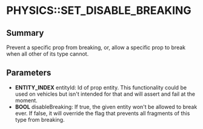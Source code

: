 # PHYSICS::SET_DISABLE_BREAKING

## Summary
Prevent a specific prop from breaking, or, allow a specific prop to break when all other of its type cannot.

## Parameters
* **ENTITY_INDEX** entityId:
Id of prop entity.
This functionality could be used on vehicles but isn't intended for that and will assert and fail at the moment.
* **BOOL** disableBreaking:
If true, the given entity won't be allowed to break ever.
If false, it will override the flag that prevents all fragments of this type from breaking.